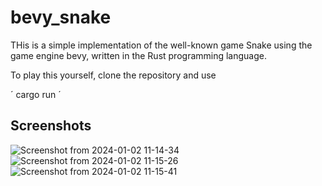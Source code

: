 # bevy_snake
THis is a simple implementation of the well-known game Snake using the game engine bevy, written in the Rust programming language.

To play this yourself, clone the repository and use 

´ cargo run ´

## Screenshots
![Screenshot from 2024-01-02 11-14-34](https://github.com/angrycompany16/bevy_snake/assets/81249185/7c364319-8049-454a-912b-05b6b2e83e36)
![Screenshot from 2024-01-02 11-15-26](https://github.com/angrycompany16/bevy_snake/assets/81249185/b13f3215-301d-4829-bc26-4bf7a29e963c)
![Screenshot from 2024-01-02 11-15-41](https://github.com/angrycompany16/bevy_snake/assets/81249185/8c14ebb6-61bd-41f6-ab11-e2b30aa3e3ef)
